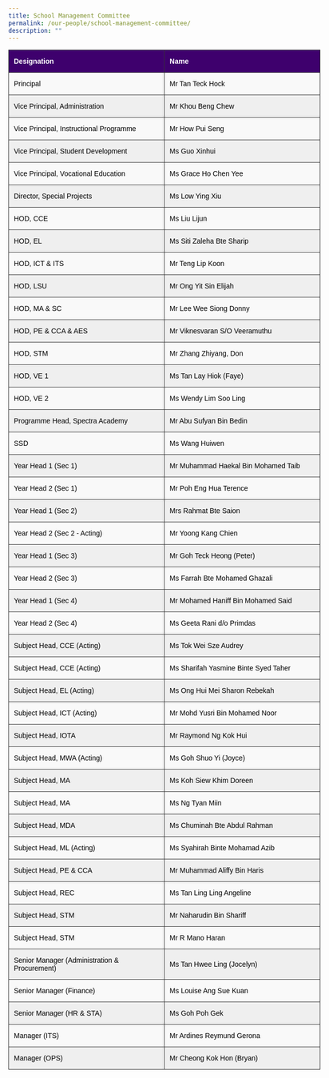 ```yaml
---
title: School Management Committee
permalink: /our-people/school-management-committee/
description: ""
---
```

<style type="text/css">
.tg  {border-collapse:collapse;border-color:#ccc;border-spacing:0;}
.tg td{background-color:#fff;border-color:#ccc;border-style:solid;border-width:1px;color:#333;
  font-family:Arial, sans-serif;font-size:14px;overflow:hidden;padding:14px 10px;word-break:normal;}
.tg th{background-color:#f0f0f0;border-color:#ccc;border-style:solid;border-width:1px;color:#333;
  font-family:Arial, sans-serif;font-size:14px;font-weight:normal;overflow:hidden;padding:14px 10px;word-break:normal;}
.tg .tg-oa1f{background-color:#3e006d;border-color:#343434;color:#ffffff;font-size:14px;font-weight:bold;text-align:left;
  vertical-align:middle}
.tg .tg-c76s{background-color:#f9f9f9;border-color:#343434;color:#000000;font-size:14px;text-align:left;vertical-align:middle}
.tg .tg-6kpt{background-color:#efefef;border-color:#343434;color:#000000;font-size:14px;text-align:left;vertical-align:middle}
</style>
<table style="undefined;table-layout: fixed; width: 625px" class="tg">
<colgroup>
<col style="width: 315px">
<col style="width: 315px">
</colgroup>
<thead>
  <tr>
    <th class="tg-oa1f">Designation</th>
    <th class="tg-oa1f">Name</th>
  </tr>
</thead>
<tbody>
  <tr>
    <td class="tg-c76s">Principal</td>
    <td class="tg-c76s">Mr Tan Teck Hock</td>
  </tr>
  <tr>
    <td class="tg-6kpt">Vice Principal, Administration</td>
    <td class="tg-6kpt">Mr Khou Beng Chew</td>
  </tr>
  <tr>
    <td class="tg-c76s">Vice Principal, Instructional Programme</td>
    <td class="tg-c76s">Mr How Pui Seng</td>
  </tr>
  <tr>
    <td class="tg-6kpt">Vice Principal, Student Development</td>
    <td class="tg-6kpt">Ms Guo Xinhui</td>
  </tr>
  <tr>
    <td class="tg-c76s">Vice Principal, Vocational Education</td>
    <td class="tg-c76s">Ms Grace Ho Chen Yee</td>
  </tr>
  <tr>
    <td class="tg-6kpt">Director, Special Projects</td>
    <td class="tg-6kpt">Ms Low Ying Xiu</td>
  </tr>
  <tr>
    <td class="tg-c76s">HOD, CCE</td>
    <td class="tg-c76s">Ms Liu Lijun</td>
  </tr>
  <tr>
    <td class="tg-6kpt">HOD, EL</td>
    <td class="tg-6kpt">Ms Siti Zaleha Bte Sharip</td>
  </tr>
  <tr>
    <td class="tg-c76s">HOD, ICT &amp; ITS</td>
    <td class="tg-c76s">Mr Teng Lip Koon</td>
  </tr>
  <tr>
    <td class="tg-6kpt">HOD, LSU</td>
    <td class="tg-6kpt">Mr Ong Yit Sin Elijah</td>
  </tr>
  <tr>
    <td class="tg-c76s">HOD, MA &amp; SC</td>
    <td class="tg-c76s">Mr Lee Wee Siong Donny</td>
  </tr>
  <tr>
    <td class="tg-6kpt">HOD, PE &amp; CCA &amp; AES</td>
    <td class="tg-6kpt">Mr Viknesvaran S/O Veeramuthu</td>
  </tr>
  <tr>
    <td class="tg-c76s">HOD, STM</td>
    <td class="tg-c76s">Mr Zhang Zhiyang, Don</td>
  </tr>
  <tr>
    <td class="tg-6kpt">HOD, VE 1</td>
    <td class="tg-6kpt">Ms Tan Lay Hiok (Faye)</td>
  </tr>
  <tr>
    <td class="tg-c76s">HOD, VE 2</td>
    <td class="tg-c76s">Ms Wendy Lim Soo Ling</td>
  </tr>
  <tr>
    <td class="tg-6kpt">Programme Head, Spectra Academy</td>
    <td class="tg-6kpt">Mr Abu Sufyan Bin Bedin</td>
  </tr>
  <tr>
    <td class="tg-c76s">SSD</td>
    <td class="tg-c76s">Ms Wang Huiwen</td>
  </tr>
  <tr>
    <td class="tg-6kpt">Year Head 1 (Sec 1)</td>
    <td class="tg-6kpt">Mr Muhammad Haekal Bin Mohamed Taib</td>
  </tr>
  <tr>
    <td class="tg-c76s">Year Head 2 (Sec 1)</td>
    <td class="tg-c76s">Mr Poh Eng Hua Terence</td>
  </tr>
  <tr>
    <td class="tg-6kpt">Year Head 1 (Sec 2)</td>
    <td class="tg-6kpt">Mrs Rahmat Bte Saion</td>
  </tr>
  <tr>
    <td class="tg-c76s">Year Head 2 (Sec 2 - Acting)</td>
    <td class="tg-c76s">Mr Yoong Kang Chien</td>
  </tr>
  <tr>
    <td class="tg-6kpt">Year Head 1 (Sec 3)</td>
    <td class="tg-6kpt">Mr Goh Teck Heong (Peter)</td>
  </tr>
  <tr>
    <td class="tg-c76s">Year Head 2 (Sec 3)</td>
    <td class="tg-c76s">Ms Farrah Bte Mohamed Ghazali</td>
  </tr>
  <tr>
    <td class="tg-6kpt">Year Head 1 (Sec 4)</td>
    <td class="tg-6kpt">Mr Mohamed Haniff Bin Mohamed Said</td>
  </tr>
  <tr>
    <td class="tg-c76s">Year Head 2 (Sec 4)</td>
    <td class="tg-c76s">Ms Geeta Rani d/o Primdas</td>
  </tr>
  <tr>
    <td class="tg-6kpt">Subject Head, CCE (Acting)</td>
    <td class="tg-6kpt">Ms Tok Wei Sze Audrey</td>
  </tr>
  <tr>
    <td class="tg-c76s">Subject Head, CCE (Acting)</td>
    <td class="tg-c76s">Ms Sharifah Yasmine Binte Syed Taher</td>
  </tr>
  <tr>
    <td class="tg-6kpt">Subject Head, EL (Acting)</td>
    <td class="tg-6kpt">Ms Ong Hui Mei Sharon Rebekah</td>
  </tr>
  <tr>
    <td class="tg-c76s">Subject Head, ICT (Acting)</td>
    <td class="tg-c76s">Mr Mohd Yusri Bin Mohamed Noor</td>
  </tr>
  <tr>
    <td class="tg-6kpt">Subject Head, IOTA</td>
    <td class="tg-6kpt">Mr Raymond Ng Kok Hui</td>
  </tr>
  <tr>
    <td class="tg-c76s">Subject Head, MWA (Acting)</td>
    <td class="tg-c76s">Ms Goh Shuo Yi (Joyce)</td>
  </tr>
  <tr>
    <td class="tg-6kpt">Subject Head, MA</td>
    <td class="tg-6kpt">Ms Koh Siew Khim Doreen</td>
  </tr>
  <tr>
    <td class="tg-c76s">Subject Head, MA</td>
    <td class="tg-c76s">Ms Ng Tyan Miin</td>
  </tr>
  <tr>
    <td class="tg-6kpt">Subject Head, MDA</td>
    <td class="tg-6kpt">Ms Chuminah Bte Abdul Rahman</td>
  </tr>
  <tr>
    <td class="tg-c76s">Subject Head, ML (Acting)</td>
    <td class="tg-c76s">Ms Syahirah Binte Mohamad Azib</td>
  </tr>
  <tr>
    <td class="tg-6kpt">Subject Head, PE &amp; CCA</td>
    <td class="tg-6kpt">Mr Muhammad Aliffy Bin Haris</td>
  </tr>
  <tr>
    <td class="tg-c76s">Subject Head, REC</td>
    <td class="tg-c76s">Ms Tan Ling Ling Angeline</td>
  </tr>
  <tr>
    <td class="tg-6kpt">Subject Head, STM</td>
    <td class="tg-6kpt">Mr Naharudin Bin Shariff</td>
  </tr>
  <tr>
    <td class="tg-c76s">Subject Head, STM</td>
    <td class="tg-c76s">Mr R Mano Haran</td>
  </tr>
  <tr>
    <td class="tg-6kpt">Senior Manager (Administration &amp; Procurement)</td>
    <td class="tg-6kpt">Ms Tan Hwee Ling (Jocelyn)</td>
  </tr>
  <tr>
    <td class="tg-c76s">Senior Manager (Finance)</td>
    <td class="tg-c76s">Ms Louise Ang Sue Kuan</td>
  </tr>
  <tr>
    <td class="tg-6kpt">Senior Manager (HR &amp; STA)</td>
    <td class="tg-6kpt">Ms Goh Poh Gek</td>
  </tr>
  <tr>
    <td class="tg-c76s">Manager (ITS)</td>
    <td class="tg-c76s">Mr Ardines Reymund Gerona</td>
  </tr>
  <tr>
    <td class="tg-6kpt">Manager (OPS)</td>
    <td class="tg-6kpt">Mr Cheong Kok Hon (Bryan)</td>
  </tr>
</tbody>
</table>